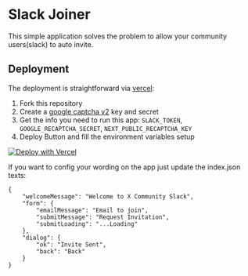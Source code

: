 # Slack Joiner

This simple application solves the problem to allow your community users(slack) to auto invite.

## Deployment

The deployment is straightforward via [vercel](https://vercel.com):

1. Fork this repository
1. Create a [google captcha v2](https://www.google.com/recaptcha/admin) key and secret
1. Get the info you need to run this app: `SLACK_TOKEN`, `GOOGLE_RECAPTCHA_SECRET`, `NEXT_PUBLIC_RECAPTCHA_KEY` 
1. Deploy Button and fill the environment variables setup

[![Deploy with Vercel](https://vercel.com/button)](https://vercel.com/new/git/external?repository-url=https%3A%2F%2Fgithub.com%2Fpandocreek%2Fslack-invite&env=SLACK_TOKEN,GOOGLE_RECAPTCHA_SECRET,NEXT_PUBLIC_RECAPTCHA_KEY
)


If you want to config your wording on the app just update the index.json texts:
```
{
    "welcomeMessage": "Welcome to X Community Slack",
    "form": {
        "emailMessage": "Email to join",
        "submitMessage": "Request Invitation",
        "submitLoading": "...Loading"
    },
    "dialog": {
        "ok": "Invite Sent",
        "back": "Back"
    }
}
```